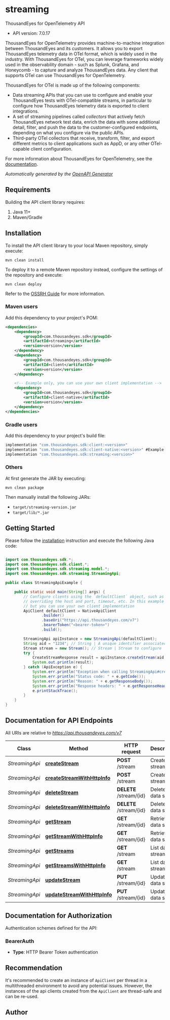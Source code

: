# streaming

ThousandEyes for OpenTelemetry API

- API version: 7.0.17

ThousandEyes for OpenTelemetry provides machine-to-machine integration between ThousandEyes and its customers. It allows you to export ThousandEyes telemetry data in OTel format, which is widely used in the industry. With ThousandEyes for OTel, you can leverage frameworks widely used in the observability domain - such as Splunk, Grafana, and Honeycomb - to capture and analyze ThousandEyes data. Any client that supports OTel can use ThousandEyes for OpenTelemetry.

ThousandEyes for OTel is made up of the following components:

* Data streaming APIs that you can use to configure and enable your ThousandEyes tests with OTel-compatible streams,
in particular to configure how ThousandEyes telemetry data is exported to client integrations.
* A set of streaming pipelines called _collectors_ that actively fetch ThousandEyes network test data, enrich the data with some additional
detail, filter, and push the data to the customer-configured endpoints, depending on what you configure via the public APIs.
* Third-party OTel collectors that receive, transform, filter, and export different metrics to client applications such as AppD, or any other OTel-capable client
configuration.

For more information about ThousandEyes for OpenTelemetry, see the [documentation](https://docs.thousandeyes.com/product-documentation/api/opentelemetry).



*Automatically generated by the [OpenAPI Generator](https://openapi-generator.tech)*

## Requirements

Building the API client library requires:

1. Java 11+
2. Maven/Gradle

## Installation

To install the API client library to your local Maven repository, simply execute:

```shell
mvn clean install
```

To deploy it to a remote Maven repository instead, configure the settings of the repository and execute:

```shell
mvn clean deploy
```

Refer to the [OSSRH Guide](http://central.sonatype.org/pages/ossrh-guide.html) for more information.

### Maven users

Add this dependency to your project's POM:

```xml
<dependencies>
    <dependency>
        <groupId>com.thousandeyes.sdk</groupId>
        <artifactId>streaming</artifactId>
        <version>version</version>
    </dependency>
    <dependency>
        <groupId>com.thousandeyes.sdk</groupId>
        <artifactId>client</artifactId>
        <version>version</version>
    </dependency>

    <!-- Example only, you can use your own client implementation -->
    <dependency>
        <groupId>com.thousandeyes.sdk</groupId>
        <artifactId>client-native</artifactId>
        <version>version</version>
    </dependency>
</dependencies>

```

### Gradle users

Add this dependency to your project's build file:

```groovy
implementation "com.thousandeyes.sdk:client:<version>"
implementation "com.thousandeyes.sdk:client-native:<version>" #Example only, you can use your own client implementation
implementation "com.thousandeyes.sdk:streaming:<version>"
```

### Others

At first generate the JAR by executing:

```shell
mvn clean package
```

Then manually install the following JARs:

- `target/streaming-version.jar`
- `target/lib/*.jar`

## Getting Started

Please follow the [installation](#installation) instruction and execute the following Java code:

```java

import com.thousandeyes.sdk.*;
import com.thousandeyes.sdk.client.*;
import com.thousandeyes.sdk.streaming.model.*;
import com.thousandeyes.sdk.streaming.StreamingApi;

public class StreamingApiExample {

    public static void main(String[] args) {
        // Configure clients using the `defaultClient` object, such as
        // overriding the host and port, timeout, etc. In this example we are using the NativeApiClient
        // but you can use your own client implementation
        ApiClient defaultClient = NativeApiClient
                .builder()
                .baseUri("https://api.thousandeyes.com/v7")
                .bearerToken("<bearer-token>")
                .build();

        StreamingApi apiInstance = new StreamingApi(defaultClient);
        String aid = "1234"; // String | A unique identifier associated with your account group. You can retrieve your `AccountGroupId` from the `/account-groups` endpoint. Note that you must be assigned to the target account group. Specifying this parameter without being assigned to the target account group will result in an error response.
        Stream stream = new Stream(); // Stream | Stream to configure
        try {
            CreateStreamResponse result = apiInstance.createStream(aid, stream);
            System.out.println(result);
        } catch (ApiException e) {
            System.err.println("Exception when calling StreamingApi#createStream");
            System.err.println("Status code: " + e.getCode());
            System.err.println("Reason: " + e.getResponseBody());
            System.err.println("Response headers: " + e.getResponseHeaders());
            e.printStackTrace();
        }
    }
}

```

## Documentation for API Endpoints

All URIs are relative to *https://api.thousandeyes.com/v7*

Class | Method | HTTP request | Description
------------ | ------------- | ------------- | -------------
*StreamingApi* | [**createStream**](docs/StreamingApi.md#createStream) | **POST** /stream | Create data stream
*StreamingApi* | [**createStreamWithHttpInfo**](docs/StreamingApi.md#createStreamWithHttpInfo) | **POST** /stream | Create data stream
*StreamingApi* | [**deleteStream**](docs/StreamingApi.md#deleteStream) | **DELETE** /stream/{id} | Delete a data stream
*StreamingApi* | [**deleteStreamWithHttpInfo**](docs/StreamingApi.md#deleteStreamWithHttpInfo) | **DELETE** /stream/{id} | Delete a data stream
*StreamingApi* | [**getStream**](docs/StreamingApi.md#getStream) | **GET** /stream/{id} | Retrieve data stream
*StreamingApi* | [**getStreamWithHttpInfo**](docs/StreamingApi.md#getStreamWithHttpInfo) | **GET** /stream/{id} | Retrieve data stream
*StreamingApi* | [**getStreams**](docs/StreamingApi.md#getStreams) | **GET** /stream | List data streams
*StreamingApi* | [**getStreamsWithHttpInfo**](docs/StreamingApi.md#getStreamsWithHttpInfo) | **GET** /stream | List data streams
*StreamingApi* | [**updateStream**](docs/StreamingApi.md#updateStream) | **PUT** /stream/{id} | Update data stream
*StreamingApi* | [**updateStreamWithHttpInfo**](docs/StreamingApi.md#updateStreamWithHttpInfo) | **PUT** /stream/{id} | Update data stream


<a id="documentation-for-authorization"></a>
## Documentation for Authorization


Authentication schemes defined for the API:
<a id="BearerAuth"></a>
### BearerAuth


- **Type**: HTTP Bearer Token authentication


## Recommendation

It's recommended to create an instance of `ApiClient` per thread in a multithreaded environment to avoid any potential issues.
However, the instances of the api clients created from the `ApiClient` are thread-safe and can be re-used.

## Author



